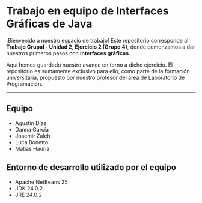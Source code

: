 # Trabajo en equipo de Interfaces Gráficas de Java

¡Bienvenido a nuestro espacio de trabajo! Este repositorio corresponde al **Trabajo Grupal - Unidad 2, Ejercicio 2 (Grupo 4)**, donde comenzamos a dar nuestros primeros pasos con **interfaces gráficas**.  

Aquí hemos guardado nuestro avance en torno a dicho ejercicio. El repositorio es sumamente exclusivo para ello, como parte de la formación universitaria, propuesto por nuestro profesor del área de Laboratorio de Programación.

---

## Equipo

- Agustín Díaz
- Danna García
- Josemir Zaleh
- Luca Bonetto
- Matías Hauria

## Entorno de desarrollo utilizado por el equipo

- Apache NetBeans 25  
- JDK 24.0.2  
- JRE 24.0.2
